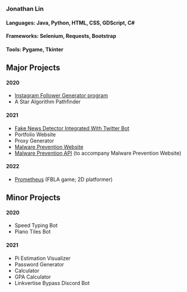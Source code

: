 ### Jonathan Lin
#### Languages: Java, Python, HTML, CSS, GDScript, C#
#### Frameworks: Selenium, Requests, Bootstrap
#### Tools: Pygame, Tkinter
### 

## Major Projects
#### 2020
- [Instagram Follower Generator program](https://github.com/jonathanlin0/Instagram-Bot)
- A Star Algorithm Pathfinder

#### 2021
- [Fake News Detector Integrated With Twitter Bot](https://github.com/jonathanlin0/Fake-News)
- Portfolio Website
- Proxy Generator
- [Malware Prevention Website](https://github.com/jonathanlin0/Bypasser-Website)
- [Malware Prevention API](https://github.com/jonathanlin0/Bypass-Website-API) (to accompany Malware Prevention Website)

#### 2022
- [Prometheus](https://github.com/jonathanlin0/prometheus) (FBLA game; 2D platformer)

## Minor Projects
#### 2020
- Speed Typing Bot
- Piano Tiles Bot
#### 2021
- Pi Estimation Visualizer
- Password Generator
- Calculator
- GPA Calculator
- Linkvertise Bypass Discord Bot
